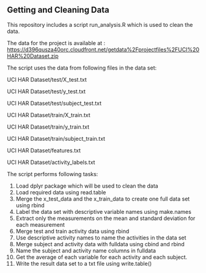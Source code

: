 ## Getting and Cleaning Data

This repository includes a script run_analysis.R which is used to clean the data.

The data for the project is available at : https://d396qusza40orc.cloudfront.net/getdata%2Fprojectfiles%2FUCI%20HAR%20Dataset.zip

The script uses the data from following files in the data set:

UCI HAR Dataset/test/X_test.txt

UCI HAR Dataset/test/y_test.txt

UCI HAR Dataset/test/subject_test.txt

UCI HAR Dataset/train/X_train.txt

UCI HAR Dataset/train/y_train.txt

UCI HAR Dataset/train/subject_train.txt

UCI HAR Dataset/features.txt

UCI HAR Dataset/activity_labels.txt

The script performs following tasks:

1. Load dplyr package which will be used to clean the data
2. Load required data using read.table
3. Merge the x_test_data and the x_train_data to create one full data set using rbind
4. Label the data set with descriptive variable names using make.names
5. Extract only the measurements on the mean and standard deviation for each measurement
6. Merge test and train activity data using rbind
7. Use descriptive activity names to name the activities in the data set
8. Merge subject and activity data with fulldata using cbind and rbind
9. Name the subject and activity name columns in fulldata
10. Get the average of each variable for each activity and each subject.
11. Write the result data set to a txt file using write.table()

